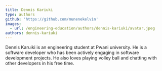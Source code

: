 ```yaml
---
title: Dennis Kariuki
type: authors
github: 'https://github.com/munenekelvin'
images:
  - url: /engineering-education/authors/dennis-kariuki/avatar.jpeg
authors: dennis-kariuki
---
```

Dennis Karuiki is an engineering student at Pwani university. He is a software developer who has been actively engaging in software development projects. He also loves playing volley ball and chatting with other developers in his free time.
